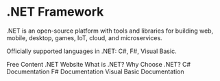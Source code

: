 # .NET Framework

.NET is an open-source platform with tools and libraries for building web, mobile, desktop, games, IoT, cloud, and microservices.

Officially supported languages in .NET: C#, F#, Visual Basic.


<ResourceGroupTitle>Free Content</ResourceGroupTitle>
<BadgeLink colorScheme='blue' badgeText='Official Website' href='https://dotnet.microsoft.com/en-us/'>.NET Website</BadgeLink>
<BadgeLink colorScheme='yellow' badgeText='Read' href='https://dotnet.microsoft.com/en-us/learn/dotnet/what-is-dotnet'>What is .NET?</BadgeLink>
<BadgeLink colorScheme='yellow' badgeText='Read' href='https://dotnet.microsoft.com/en-us/platform/why-choose-dotnet'>Why Choose .NET?</BadgeLink>
<BadgeLink colorScheme='blue' badgeText='Official Docs' href='https://learn.microsoft.com/en-us/dotnet/csharp/?WT.mc_id=dotnet-35129-website'>C# Documentation</BadgeLink>
<BadgeLink colorScheme='blue' badgeText='Official Docs' href='https://learn.microsoft.com/en-us/dotnet/fsharp/?WT.mc_id=dotnet-35129-website'>F# Documentation</BadgeLink>
<BadgeLink colorScheme='blue' badgeText='Official Docs' href='https://learn.microsoft.com/en-us/dotnet/visual-basic/?WT.mc_id=dotnet-35129-website'>Visual Basic Documentation</BadgeLink>